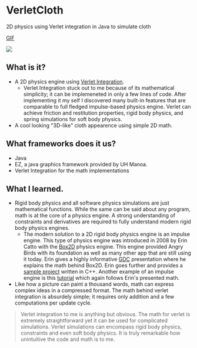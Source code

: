 # VerletCloth
2D physics using Verlet integration in Java to simulate cloth

[GIF](https://i.gyazo.com/de1f831be7a68ca47eb5ef8440ff7f26.mp4)

![](https://i.gyazo.com/226f98908ea420f17b4c124b819ad833.png)

## What is it?
- A 2D physics engine using [Verlet Integration](https://en.wikipedia.org/wiki/Verlet_integration).
    - Verlet Integration stuck out to me because of its mathematical simplicity; it can be implemeneted in only a few lines of code. After implementing it my self I discovered many built-in features that are comparable to full fledged impulse-based physics engine. Verlet can achieve friction and restitution properties, rigid body physics, and spring simulations for soft body physics.
- A cool looking "3D-like" cloth appearence using simple 2D math.

## What frameworks does it us?
- Java
- EZ, a java graphics framework provided by UH Manoa.
- Verlet Integration for the math implementations

## What I learned.
- Rigid body physics and all software physics simulations are just mathematical functions. While the same can be said about any program, math is at the core of a physics engine. A strong understanding of constraints and derivatives are required to fully understand modern rigid body physics engines.
    - The modern solution to a 2D rigid body physics engine is an impulse engine. This type of physics engine was introduced in 2008 by Erin Catto with the [Box2D](https://github.com/erincatto/box2d) physics engine. This engine provided Angry Birds with its foundation as well as many other app that are still using it today. Erin gives a highly informative [GDC](https://www.youtube.com/watch?v=SHinxAhv1ZE) presentation where he explains the math behind Box2D. Erin goes further and provides a [sample project](https://github.com/erincatto/box2d-lite) written in C++. Another example of an impulse engine is this [tutorial](https://www.youtube.com/watch?v=AzA_owsZU04) which again follows Erin's presented math.
- Like how a picture can paint a thousand words, math can express complex ideas in a compressed format. The math behind verlet integration is absurdely simple; it requires only addition and a few computations per update cycle. 
> Verlet integration to me is anything but obvious. The math for verlet is extremely straightforward yet it can be used for complicated simulations. Verlet simulations can encompass rigid body physics, constraints and even soft body physics. It is truly remarkable how unintuitive the code and math is to me. 
